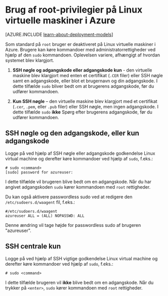 <properties 
    pageTitle="Bruge rod rettigheder på Linux virtuelle maskiner | Microsoft Azure" 
    description="Lær at bruge rod rettigheder på en Linux virtuel maskine i Azure." 
    services="virtual-machines-linux" 
    documentationCenter="" 
    authors="szarkos" 
    manager="timlt" 
    editor=""
    tags="azure-service-management,azure-resource-manager" />

<tags 
    ms.service="virtual-machines-linux" 
    ms.workload="infrastructure-services" 
    ms.tgt_pltfrm="vm-linux" 
    ms.devlang="na" 
    ms.topic="article" 
    ms.date="10/17/2016" 
    ms.author="szark"/>


# <a name="using-root-privileges-on-linux-virtual-machines-in-azure"></a>Brug af root-privilegier på Linux virtuelle maskiner i Azure

[AZURE.INCLUDE [learn-about-deployment-models](../../includes/learn-about-deployment-models-both-include.md)]

Som standard på `root` bruger er deaktiveret på Linux virtuelle maskiner i Azure. Brugere kan køre kommandoer med administratorrettigheder ved hjælp af den `sudo` kommandoen. Oplevelsen variere, afhængigt af hvordan systemet blev klargjort.

1. **SSH nøgle og adgangskode eller adgangskode kun** - den virtuelle maskine blev klargjort med enten et certifikat (`.CER` filer) eller SSH nøgle samt en adgangskode, eller blot et brugernavn og din adgangskode. I dette tilfælde `sudo` bliver bedt om at brugerens adgangskode, før du udfører kommandoen.

2. **Kun SSH nøgle** – den virtuelle maskine blev klargjort med et certifikat (`.cer`, `.pem`, eller `.pub` filer) eller SSH nøgle, men ingen adgangskode.  I dette tilfælde `sudo` **ikke** Spørg efter brugerens adgangskode, før du udfører kommandoen.


## <a name="ssh-key-and-password-or-password-only"></a>SSH nøgle og den adgangskode, eller kun adgangskode

Logge på ved hjælp af SSH nøgle eller adgangskode godkendelse Linux virtual machine og derefter køre kommandoer ved hjælp af `sudo`, f.eks.:

    # sudo <command>
    [sudo] password for azureuser:

I dette tilfælde vil brugeren blive bedt om en adgangskode. Når du har angivet adgangskoden `sudo` kører kommandoen med `root` rettigheder.

Du kan også aktivere passwordless sudo ved at redigere den `/etc/sudoers.d/waagent` fil, f.eks.:

    #/etc/sudoers.d/waagent
    azureuser ALL = (ALL) NOPASSWD: ALL

Denne ændring vil tage højde for passwordless sudo af brugeren "azureuser".

## <a name="ssh-key-only"></a>SSH centrale kun

Logge på ved hjælp af SSH vigtige godkendelse Linux virtual machine og derefter køre kommandoer ved hjælp af `sudo`, f.eks.:

    # sudo <command>

I dette tilfælde brugeren vil **ikke** blive bedt om en adgangskode. Når du trykker på `<enter>`, `sudo` kører kommandoen med `root` rettigheder.

 
